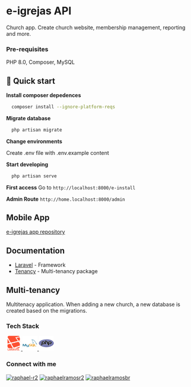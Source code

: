 # e-igrejas API

Church app. Create church website, membership management, reporting and more.

### Pre-requisites

PHP 8.0, Composer, MySQL

## 🚀 Quick start

**Install composer depedences**

```bash
  composer install --ignore-platform-reqs
```

**Migrate database**

```bash
  php artisan migrate
```

**Change environments**

Create .env file with .env.example content

**Start developing**

```bash
  php artisan serve
```

**First access**
Go to `http://localhost:8000/e-install`

**Admin Route**
`http://home.localhost:8000/admin`

## Mobile App
[e-igrejas app repository](https://github.com/raphaelramos/eigrejas)

## Documentation

- [Laravel](https://laravel.com/docs/8.x) - Framework
- [Tenancy](https://tenancyforlaravel.com/) - Multi-tenancy package

## Multi-tenancy
Multitenacy application. When adding a new church, a new database is created based on the migrations.

### Tech Stack

<p align="left"><a href="https://laravel.com/" target="_blank" rel="noreferrer"> <img src="https://raw.githubusercontent.com/devicons/devicon/master/icons/laravel/laravel-plain-wordmark.svg" alt="laravel" width="40" height="40"/> </a> <a href="https://www.mysql.com/" target="_blank" rel="noreferrer"> <img src="https://raw.githubusercontent.com/devicons/devicon/master/icons/mysql/mysql-original-wordmark.svg" alt="mysql" width="40" height="40"/> </a> <a href="https://www.php.net" target="_blank" rel="noreferrer"> <img src="https://raw.githubusercontent.com/devicons/devicon/master/icons/php/php-original.svg" alt="php" width="40" height="40"/> </a> </p>

### Connect with me
<p align="left">
<a href="https://linkedin.com/in/raphaelramosbr" target="blank"><img align="center" src="https://raw.githubusercontent.com/rahuldkjain/github-profile-readme-generator/master/src/images/icons/Social/linked-in-alt.svg" alt="raphael-r2" height="30" width="40" /></a>
<a href="https://twitter.com/raphaelramosbr" target="blank"><img align="center" src="https://raw.githubusercontent.com/rahuldkjain/github-profile-readme-generator/master/src/images/icons/Social/twitter.svg" alt="raphaelramosr2" height="30" width="40" /></a>
 <a href="https://www.youtube.com/@raphaelramosbr" target="blank"><img align="center" src="https://raw.githubusercontent.com/rahuldkjain/github-profile-readme-generator/master/src/images/icons/Social/youtube.svg" alt="raphaelramosbr" height="30" width="40" /></a>
</p>
</p>
